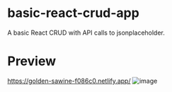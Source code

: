 # basic-react-crud-app
A basic React CRUD with API calls to jsonplaceholder.

# Preview
https://golden-sawine-f086c0.netlify.app/
![image](https://user-images.githubusercontent.com/34915099/231748619-ad5f7e92-5553-4efb-a640-bd1dfcaac4dd.png)
